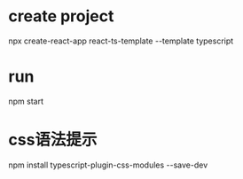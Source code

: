 # create project
npx create-react-app react-ts-template --template typescript
# run
npm start

# css语法提示
npm install typescript-plugin-css-modules --save-dev